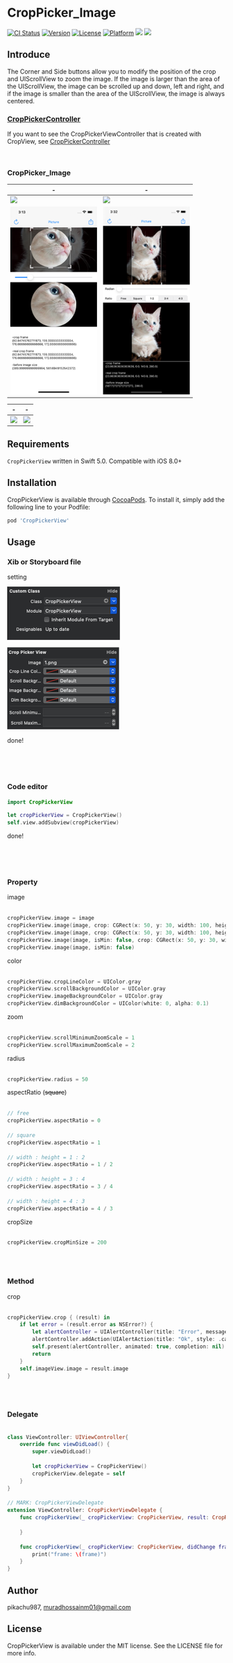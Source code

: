 # CropPicker_Image

[![CI Status](https://img.shields.io/travis/pikachu987/CropPickerView.svg?style=flat)](https://travis-ci.org/pikachu987/CropPickerView)
[![Version](https://img.shields.io/cocoapods/v/CropPickerView.svg?style=flat)](https://cocoapods.org/pods/CropPickerView)
[![License](https://img.shields.io/cocoapods/l/CropPickerView.svg?style=flat)](https://cocoapods.org/pods/CropPickerView)
[![Platform](https://img.shields.io/cocoapods/p/CropPickerView.svg?style=flat)](https://cocoapods.org/pods/CropPickerView)
![](https://img.shields.io/badge/Supported-iOS9%20%7C%20OSX%2010.9-4BC51D.svg?style=flat-square)
![](https://img.shields.io/badge/Swift-5.0-orange.svg?style=flat)

## Introduce

The Corner and Side buttons allow you to modify the position of the crop and UIScrollView to zoom the image. If the image is larger than the area of the UIScrollView, the image can be scrolled up and down, left and right, and if the image is smaller than the area of the UIScrollView, the image is always centered.

### [CropPickerController](https://github.com/Murad9288/Cropicker_Image)

If you want to see the CropPickerViewController that is created with CropView, see [CropPickerController](https://github.com/Murad9288/Cropicker_Image)

<br/>

### CropPicker_Image

|-|-|
|---|---|
|<img src='./img/Simulator Screen Shot - iPhone 14 Pro - 2022-11-16 at 01.16.35.png' width='200px'>|<img src='./img/result2.png' width='200px'>|
|<img src='./img/radius.png' width='200px'>|<img src='./img/aspect.png' width='200px'>|

|-|-|
|---|---|
|<img src='./img/2.gif' width='200px'>|<img src='./img/1.gif' width='200px'>|

## Requirements

`CropPickerView` written in Swift 5.0. Compatible with iOS 8.0+

## Installation

CropPickerView is available through [CocoaPods](https://cocoapods.org). To install
it, simply add the following line to your Podfile:

```ruby
pod 'CropPickerView'
```

## Usage


### Xib or Storyboard file

setting

![image](./img/1.png)

![image](./img/2.png)

done!

<br><br><br>

### Code editor

```swift
import CropPickerView
```

```swift
let cropPickerView = CropPickerView()
self.view.addSubview(cropPickerView)
```

done!

<br><br><br>



### Property

image

```swift

cropPickerView.image = image
cropPickerView.image(image, crop: CGRect(x: 50, y: 30, width: 100, height: 80), isRealCropRect: false)
cropPickerView.image(image, crop: CGRect(x: 50, y: 30, width: 100, height: 80), isRealCropRect: true)
cropPickerView.image(image, isMin: false, crop: CGRect(x: 50, y: 30, width: 100, height: 80), isRealCropRect: true)
cropPickerView.image(image, isMin: false)

```

color

```swift

cropPickerView.cropLineColor = UIColor.gray
cropPickerView.scrollBackgroundColor = UIColor.gray
cropPickerView.imageBackgroundColor = UIColor.gray
cropPickerView.dimBackgroundColor = UIColor(white: 0, alpha: 0.1)

```

zoom

```swift

cropPickerView.scrollMinimumZoomScale = 1
cropPickerView.scrollMaximumZoomScale = 2

```

radius

```swift

cropPickerView.radius = 50

```

aspectRatio (~~square~~)

```swift

// free
cropPickerView.aspectRatio = 0

// square
cropPickerView.aspectRatio = 1

// width : height = 1 : 2
cropPickerView.aspectRatio = 1 / 2

// width : height = 3 : 4
cropPickerView.aspectRatio = 3 / 4

// width : height = 4 : 3
cropPickerView.aspectRatio = 4 / 3

```

cropSize

```swift

cropPickerView.cropMinSize = 200

```

<br><br>

### Method

crop

```swift

cropPickerView.crop { (result) in
    if let error = (result.error as NSError?) {
        let alertController = UIAlertController(title: "Error", message: error.domain, preferredStyle: .alert)
        alertController.addAction(UIAlertAction(title: "Ok", style: .cancel, handler: nil))
        self.present(alertController, animated: true, completion: nil)
        return
    }
    self.imageView.image = result.image
}

```

<br><br>

### Delegate

```swift

class ViewController: UIViewController{
    override func viewDidLoad() {
        super.viewDidLoad()

        let cropPickerView = CropPickerView()
        cropPickerView.delegate = self
    }
}

// MARK: CropPickerViewDelegate
extension ViewController: CropPickerViewDelegate {
    func cropPickerView(_ cropPickerView: CropPickerView, result: CropResult) {

    }

    func cropPickerView(_ cropPickerView: CropPickerView, didChange frame: CGRect) {
        print("frame: \(frame)")
    }
}

```


## Author

pikachu987, muradhossainm01@gmail.com

## License

CropPickerView is available under the MIT license. See the LICENSE file for more info.
